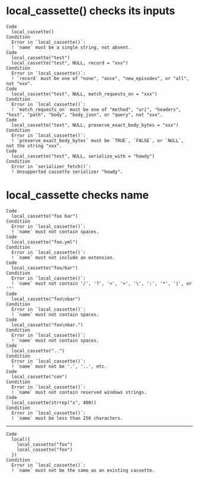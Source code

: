 # local_cassette() checks its inputs

    Code
      local_cassette()
    Condition
      Error in `local_cassette()`:
      ! `name` must be a single string, not absent.
    Code
      local_cassette("test")
      local_cassette("test", NULL, record = "xxx")
    Condition
      Error in `local_cassette()`:
      ! `record` must be one of "none", "once", "new_episodes", or "all", not "xxx".
    Code
      local_cassette("test", NULL, match_requests_on = "xxx")
    Condition
      Error in `local_cassette()`:
      ! `match_requests_on` must be one of "method", "uri", "headers", "host", "path", "body", "body_json", or "query", not "xxx".
    Code
      local_cassette("text", NULL, preserve_exact_body_bytes = "xxx")
    Condition
      Error in `local_cassette()`:
      ! `preserve_exact_body_bytes` must be `TRUE`, `FALSE`, or `NULL`, not the string "xxx".
    Code
      local_cassette("test", NULL, serialize_with = "howdy")
    Condition
      Error in `serializer_fetch()`:
      ! Unsupported cassette serializer "howdy".

# local_cassette checks name

    Code
      local_cassette("foo bar")
    Condition
      Error in `local_cassette()`:
      ! `name` must not contain spaces.
    Code
      local_cassette("foo.yml")
    Condition
      Error in `local_cassette()`:
      ! `name` must not include an extension.
    Code
      local_cassette("foo/bar")
    Condition
      Error in `local_cassette()`:
      ! `name` must not contain '/', '?', '<', '>', '\', ':', '*', '|', or '"'
    Code
      local_cassette("foo\nbar")
    Condition
      Error in `local_cassette()`:
      ! `name` must not contain spaces.
    Code
      local_cassette("foo\nbar.")
    Condition
      Error in `local_cassette()`:
      ! `name` must not contain spaces.
    Code
      local_cassette("..")
    Condition
      Error in `local_cassette()`:
      ! `name` must not be '.', '..', etc.
    Code
      local_cassette("con")
    Condition
      Error in `local_cassette()`:
      ! `name` must not contain reserved windows strings.
    Code
      local_cassette(strrep("x", 400))
    Condition
      Error in `local_cassette()`:
      ! `name` must be less than 256 characters.

---

    Code
      local({
        local_cassette("foo")
        local_cassette("foo")
      })
    Condition
      Error in `local_cassette()`:
      ! `name` must not be the same as an existing cassette.

